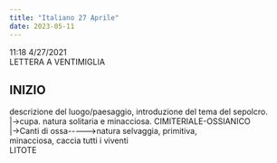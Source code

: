 ```yaml
---
title: "Italiano 27 Aprile"
date: 2023-05-11
---
```

11:18 4/27/2021  
LETTERA A VENTIMIGLIA  
  
INIZIO  
--------  
descrizione del luogo/paesaggio, introduzione del tema del sepolcro.   
		  |->cupa. natura solitaria e minacciosa. CIMITERIALE-OSSIANICO   
									  |->Canti di ossa----->natura selvaggia, primitiva,   
												minacciosa, caccia tutti i viventi  
												LITOTE  
